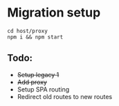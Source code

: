 # Migration setup

```
cd host/proxy
npm i && npm start
```

## Todo:

- ~~Setup legacy 1~~
- ~~Add proxy~~
- Setup SPA routing
- Redirect old routes to new routes
